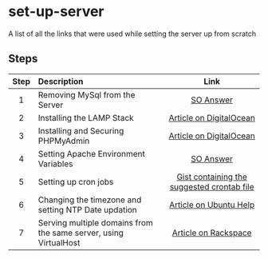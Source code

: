 # set-up-server
A list of all the links that were used while setting the server up from scratch

## Steps

| Step | Description | Link |
| :---: | :--- | :---: |
| 1 | Removing MySql from the Server | [SO Answer](http://web.archive.org/web/20160105163953/http://askubuntu.com/questions/172514/how-do-i-uninstall-mysql/172516) |
| 2 | Installing the LAMP Stack | [Article on DigitalOcean](http://web.archive.org/web/20160105164030/https://www.digitalocean.com/community/tutorials/how-to-install-linux-apache-mysql-php-lamp-stack-on-ubuntu) |
| 3 | Installing and Securing PHPMyAdmin | [Article on DigitalOcean](http://web.archive.org/web/20160105164034/https://www.digitalocean.com/community/tutorials/how-to-install-and-secure-phpmyadmin-on-ubuntu-12-04) |
| 4 | Setting Apache Environment Variables | [SO Answer](http://web.archive.org/web/20160105171054/http://stackoverflow.com/questions/10902433/setting-environment-variables-for-accessing-in-php) |
| 5 | Setting up cron jobs | [Gist containing the suggested crontab file](https://gist.github.com/icyflame/7d1b97ebca2bab0b3cde) |
| 6 | Changing the timezone and setting NTP Date updation | [Article on Ubuntu Help](http://web.archive.org/web/20160105172214/https://help.ubuntu.com/community/UbuntuTime) |
| 7 | Serving multiple domains from the same server, using VirtualHost | [Article on Rackspace](https://support.rackspace.com/how-to/how-to-serve-multiple-domains-using-virtual-hosts/)
